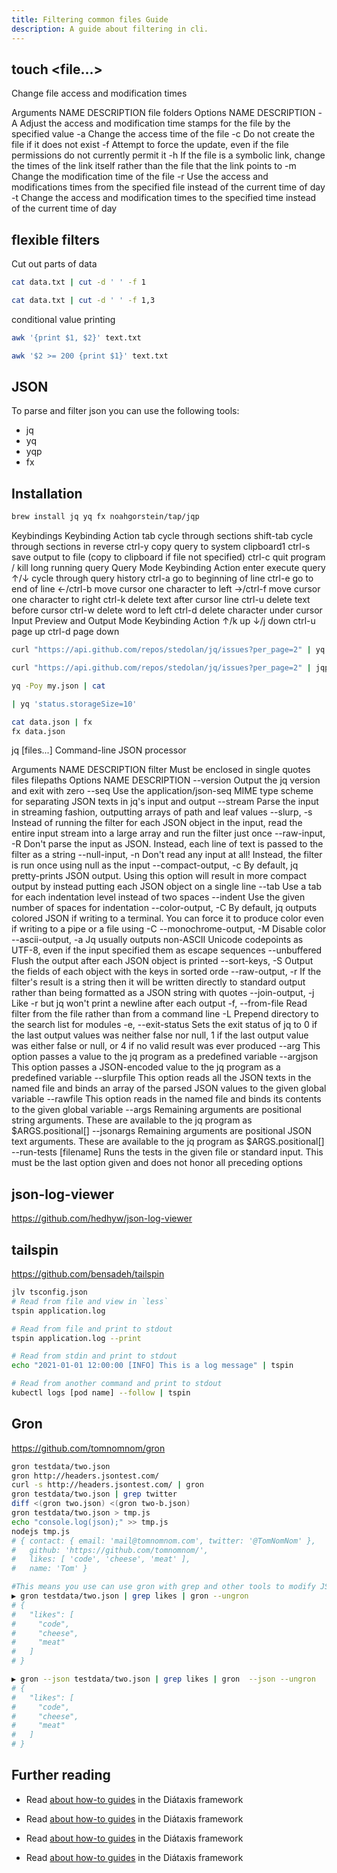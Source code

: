 ```yaml
---
title: Filtering common files Guide
description: A guide about filtering in cli.
---
```


## touch <file...>
Change file access and modification times

Arguments
NAME	DESCRIPTION
file	folders
Options
NAME	DESCRIPTION
-A <time>	Adjust the access and modification time stamps for the file by the specified value
-a	Change the access time of the file
-c	Do not create the file if it does not exist
-f	Attempt to force the update, even if the file permissions do not currently permit it
-h	If the file is a symbolic link, change the times of the link itself rather than the file that the link points to
-m	Change the modification time of the file
-r <file>	Use the access and modifications times from the specified file instead of the current time of day
-t <timestamp>	Change the access and modification times to the specified time instead of the current time of day


## flexible filters

Cut out parts of data
```sh
cat data.txt | cut -d ' ' -f 1

cat data.txt | cut -d ' ' -f 1,3
```

conditional value printing
```sh
awk '{print $1, $2}' text.txt

awk '$2 >= 200 {print $1}' text.txt
```

## JSON
To parse and filter json you can use the following tools:
- jq
- yq
- yqp
- fx

## Installation
```sh
brew install jq yq fx noahgorstein/tap/jqp
```

Keybindings
Keybinding	Action
tab	cycle through sections
shift-tab	cycle through sections in reverse
ctrl-y	copy query to system clipboard1
ctrl-s	save output to file (copy to clipboard if file not specified)
ctrl-c	quit program / kill long running query
Query Mode
Keybinding	Action
enter	execute query
↑/↓	cycle through query history
ctrl-a	go to beginning of line
ctrl-e	go to end of line
←/ctrl-b	move cursor one character to left
→/ctrl-f	move cursor one character to right
ctrl-k	delete text after cursor line
ctrl-u	delete text before cursor
ctrl-w	delete word to left
ctrl-d	delete character under cursor
Input Preview and Output Mode
Keybinding	Action
↑/k	up
↓/j	down
ctrl-u	page up
ctrl-d	page down

```sh
curl "https://api.github.com/repos/stedolan/jq/issues?per_page=2" | yq 'status.storageSize=10'

curl "https://api.github.com/repos/stedolan/jq/issues?per_page=2" | jqp 
```

```sh
yq -Poy my.json | cat
```

```sh
| yq 'status.storageSize=10'


```

```sh
cat data.json | fx
fx data.json
```

jq <filter> [files...]
Command-line JSON processor

Arguments
NAME	DESCRIPTION
filter	Must be enclosed in single quotes
files	filepaths
Options
NAME	DESCRIPTION
--version	Output the jq version and exit with zero
--seq	Use the application/json-seq MIME type scheme for separating JSON texts in jq's input and output
--stream	Parse the input in streaming fashion, outputting arrays of path and leaf values
--slurp, -s	Instead of running the filter for each JSON object in the input, read the entire input stream into a large array and run the filter just once
--raw-input, -R	Don't parse the input as JSON. Instead, each line of text is passed to the filter as a string
--null-input, -n	Don't read any input at all! Instead, the filter is run once using null as the input
--compact-output, -c	By default, jq pretty-prints JSON output. Using this option will result in more compact output by instead putting each JSON object on a single line
--tab	Use a tab for each indentation level instead of two spaces
--indent <n>	Use the given number of spaces for indentation
--color-output, -C	By default, jq outputs colored JSON if writing to a terminal. You can force it to produce color even if writing to a pipe or a file using -C
--monochrome-output, -M	Disable color
--ascii-output, -a	Jq usually outputs non-ASCII Unicode codepoints as UTF-8, even if the input specified them as escape sequences
--unbuffered	Flush the output after each JSON object is printed
--sort-keys, -S	Output the fields of each object with the keys in sorted orde
--raw-output, -r	If the filter's result is a string then it will be written directly to standard output rather than being formatted as a JSON string with quotes
--join-output, -j	Like -r but jq won't print a newline after each output
-f, --from-file <filename>	Read filter from the file rather than from a command line
-L <directory>	Prepend directory to the search list for modules
-e, --exit-status	Sets the exit status of jq to 0 if the last output values was neither false nor null, 1 if the last output value was either false or null, or 4 if no valid result was ever produced
--arg <name> <value>	This option passes a value to the jq program as a predefined variable
--argjson <name> <JSON-text>	This option passes a JSON-encoded value to the jq program as a predefined variable
--slurpfile <variable name> <filename>	This option reads all the JSON texts in the named file and binds an array of the parsed JSON values to the given global variable
--rawfile <variable name> <filename>	This option reads in the named file and binds its contents to the given global variable
--args	Remaining arguments are positional string arguments. These are available to the jq program as $ARGS.positional[]
--jsonargs	Remaining arguments are positional JSON text arguments. These are available to the jq program as $ARGS.positional[]
--run-tests [filename]	Runs the tests in the given file or standard input. This must be the last option given and does not honor all preceding options

## json-log-viewer
https://github.com/hedhyw/json-log-viewer

## tailspin
https://github.com/bensadeh/tailspin 

```sh
jlv tsconfig.json
# Read from file and view in `less`
tspin application.log

# Read from file and print to stdout
tspin application.log --print

# Read from stdin and print to stdout
echo "2021-01-01 12:00:00 [INFO] This is a log message" | tspin 

# Read from another command and print to stdout
kubectl logs [pod name] --follow | tspin
```

## Gron

https://github.com/tomnomnom/gron

```sh
gron testdata/two.json 
gron http://headers.jsontest.com/
curl -s http://headers.jsontest.com/ | gron
gron testdata/two.json | grep twitter
diff <(gron two.json) <(gron two-b.json)
gron testdata/two.json > tmp.js
echo "console.log(json);" >> tmp.js
nodejs tmp.js
# { contact: { email: 'mail@tomnomnom.com', twitter: '@TomNomNom' },
#   github: 'https://github.com/tomnomnom/',
#   likes: [ 'code', 'cheese', 'meat' ],
#   name: 'Tom' }

#This means you use can use gron with grep and other tools to modify JSON:
▶ gron testdata/two.json | grep likes | gron --ungron
# {
#   "likes": [
#     "code",
#     "cheese",
#     "meat"
#   ]
# }

▶ gron --json testdata/two.json | grep likes | gron  --json --ungron
# {
#   "likes": [
#     "code",
#     "cheese",
#     "meat"
#   ]
# }

```

## Further reading

- Read [about how-to guides](https://github.com/mikefarah/yq) in the Diátaxis framework

- Read [about how-to guides](https://github.com/purpleclay/dns53) in the Diátaxis framework


- Read [about how-to guides](https://github.com/mikefarah/yq) in the Diátaxis framework
- Read [about how-to guides](https://github.com/mikefarah/yq) in the Diátaxis framework
